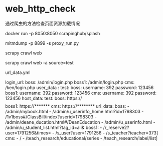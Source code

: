 # web_http_check
通过爬虫的方法检查页面资源加载情况


docker run -p 8050:8050 scrapinghub/splash


mitmdump -p 8899 -s proxy_run.py
 
scrapy crawl web
 
scrapy crawl web -a source=test

url_data.yml

login_url:
        boss: /admin/login.php
        boss1: /admin/login.php
        cms: /ken/login.php
user_data :
    test:
        boss:
            username: 392
            password: 123456
        boss1:
            username: 392
            password: 123456
        cms:
            username: 392
            password: 123456
host_data:
    test:
        boss: https://$$$$$$$$$$$$
        boss1: https://*******
        cms: https://********
url_data:
        boss:
            - /admin/mybook.html
            - /admin/u_userinfo_home.html?id=1798303
            - /1v1boss#/ClassBill/index?userid=1798303
            - /admin/deane_ducation.html#/DeanEducation
            - /admin/u_userinfo.html
            - /admin/u_student_list.html?tag_id=all&
        boss1:
            - /r_reserve2?user=1791256&times=
            - /s_user?user=1791256
            -  /s_teacher?teacher=373]
        cms:
          -  /
          - /teach_research/educational/series
          - /teach_research/label/list]
